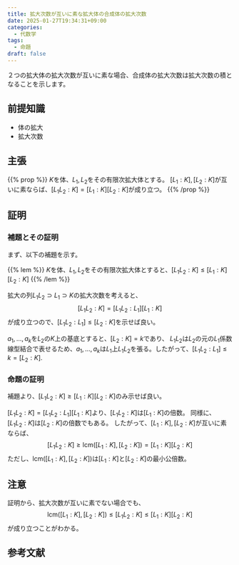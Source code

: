 ```yaml
---
title: 拡大次数が互いに素な拡大体の合成体の拡大次数
date: 2025-01-27T19:34:31+09:00
categories:
  - 代数学
tags:
  - 命題
draft: false
---
```


２つの拡大体の拡大次数が互いに素な場合、合成体の拡大次数は拡大次数の積となることを示します。

<!--more-->

## 前提知識

- 体の拡大
- 拡大次数

## 主張

{{% prop %}}
$K$を体、$L_1, L_2$をその有限次拡大体とする。
$[L_1:K], [L_2:K]$が互いに素ならば、$[L_1L_2:K] = [L_1:K][L_2:K]$が成り立つ。
{{% /prop %}}

## 証明

### 補題とその証明

まず、以下の補題を示す。

{{% lem %}}
$K$を体、$L_1, L_2$をその有限次拡大体とすると、$[L_1L_2:K] \le [L_1:K][L_2:K]$
{{% /lem %}}

拡大の列$L_1L_2 \supset L_1 \supset K$の拡大次数を考えると、
$$[L_1L_2:K] = [L_1L_2:L_1][L_1:K]$$
が成り立つので、$[L_1L_2:L_1] \le [L_2:K]$を示せば良い。

$a_1, ..., a_k$を$L_2$の$K$上の基底とすると、$[L_2:K] = k$であり、
$L_1L_2$は$L_2$の元の$L_1$係数線型結合で表せるため、$a_1, ..., a_k$は$L_1$上$L_1L_2$を張る。したがって、$[L_1L_2:L_1] \le k = [L_2:K].$

### 命題の証明

補題より、$[L_1L_2:K] \ge [L_1:K][L_2:K]$のみ示せば良い。

$[L_1L_2:K] = [L_1L_2:L_1][L_1:K]$より、$[L_1L_2:K]$は$[L_1:K]$の倍数。
同様に、$[L_1L_2:K]$は$[L_2:K]$の倍数でもある。
したがって、$[L_1:K], [L_2:K]$が互いに素ならば、
$$[L_1L_2:K] \ge \textrm{lcm}([L_1:K], [L_2:K]) = [L_1:K][L_2:K]$$
ただし、$\textrm{lcm}([L_1:K], [L_2:K])$は$[L_1:K]$と$[L_2:K]$の最小公倍数。

## 注意

証明から、拡大次数が互いに素でない場合でも、
$$\textrm{lcm}([L_1:K], [L_2:K]) \le [L_1L_2:K] \le [L_1:K][L_2:K]$$
が成り立つことがわかる。

## 参考文献
